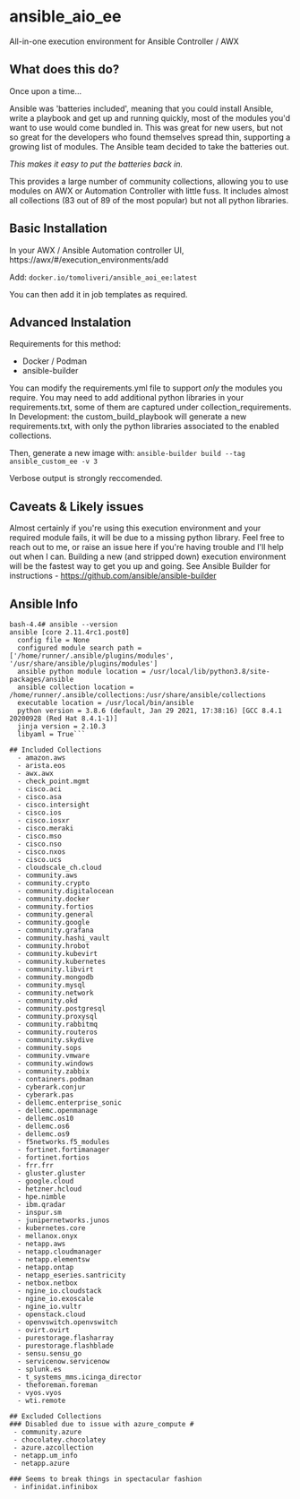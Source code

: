 # ansible_aio_ee
All-in-one execution environment for Ansible Controller / AWX 

## What does this do?

Once upon a time...

Ansible was 'batteries included', meaning that you could install Ansible, write a playbook and get up and running quickly, most of the modules you'd want to use would come bundled in. This was great for new users, but not so great for the developers who found themselves spread thin, supporting a growing list of modules. 
The Ansible team decided to take the batteries out. 

*This makes it easy to put the batteries back in.*

This provides a large number of community collections, allowing you to use modules on AWX or Automation Controller with little fuss. It includes almost all collections (83 out of 89 of the most popular) but not all python libraries.

## Basic Installation

In your AWX / Ansible Automation controller UI, https://awx/#/execution_environments/add

Add:
```docker.io/tomoliveri/ansible_aoi_ee:latest```

You can then add it in job templates as required.

## Advanced Instalation

Requirements for this method:
  - Docker / Podman
  - ansible-builder 

You can modify the requirements.yml file to support *only* the modules you require. 
You may need to add additional python libraries in your requirements.txt, some of them are captured under collection_requirements. 
In Development: the custom_build_playbook will generate a new requirements.txt, with only the python libraries associated to the enabled collections.

Then, generate a new image with:
```ansible-builder build --tag ansible_custom_ee -v 3```

Verbose output is strongly reccomended.

## Caveats & Likely issues

Almost certainly if you're using this execution environment and your required module fails, it will be due to a missing python library. 
Feel free to reach out to me, or raise an issue here if you're having trouble and I'll help out when I can. 
Building a new (and stripped down) execution environment will be the fastest way to get you up and going. 
See Ansible Builder for instructions - https://github.com/ansible/ansible-builder 

## Ansible Info

```docker run -t -i --rm tomoliveri/ansible_aoi_ee bash
bash-4.4# ansible --version
ansible [core 2.11.4rc1.post0] 
  config file = None
  configured module search path = ['/home/runner/.ansible/plugins/modules', '/usr/share/ansible/plugins/modules']
  ansible python module location = /usr/local/lib/python3.8/site-packages/ansible
  ansible collection location = /home/runner/.ansible/collections:/usr/share/ansible/collections
  executable location = /usr/local/bin/ansible
  python version = 3.8.6 (default, Jan 29 2021, 17:38:16) [GCC 8.4.1 20200928 (Red Hat 8.4.1-1)]
  jinja version = 2.10.3
  libyaml = True```

## Included Collections
  - amazon.aws
  - arista.eos
  - awx.awx
  - check_point.mgmt
  - cisco.aci
  - cisco.asa
  - cisco.intersight
  - cisco.ios
  - cisco.iosxr
  - cisco.meraki
  - cisco.mso
  - cisco.nso
  - cisco.nxos
  - cisco.ucs
  - cloudscale_ch.cloud
  - community.aws
  - community.crypto
  - community.digitalocean
  - community.docker
  - community.fortios
  - community.general
  - community.google
  - community.grafana
  - community.hashi_vault
  - community.hrobot 
  - community.kubevirt
  - community.kubernetes
  - community.libvirt
  - community.mongodb
  - community.mysql
  - community.network
  - community.okd
  - community.postgresql
  - community.proxysql
  - community.rabbitmq
  - community.routeros 
  - community.skydive 
  - community.sops
  - community.vmware
  - community.windows
  - community.zabbix
  - containers.podman
  - cyberark.conjur
  - cyberark.pas
  - dellemc.enterprise_sonic
  - dellemc.openmanage
  - dellemc.os10
  - dellemc.os6
  - dellemc.os9
  - f5networks.f5_modules
  - fortinet.fortimanager
  - fortinet.fortios
  - frr.frr
  - gluster.gluster
  - google.cloud
  - hetzner.hcloud
  - hpe.nimble
  - ibm.qradar
  - inspur.sm
  - junipernetworks.junos
  - kubernetes.core
  - mellanox.onyx
  - netapp.aws
  - netapp.cloudmanager
  - netapp.elementsw
  - netapp.ontap
  - netapp_eseries.santricity
  - netbox.netbox
  - ngine_io.cloudstack
  - ngine_io.exoscale
  - ngine_io.vultr
  - openstack.cloud
  - openvswitch.openvswitch
  - ovirt.ovirt
  - purestorage.flasharray
  - purestorage.flashblade
  - sensu.sensu_go
  - servicenow.servicenow
  - splunk.es
  - t_systems_mms.icinga_director
  - theforeman.foreman
  - vyos.vyos
  - wti.remote

## Excluded Collections
### Disabled due to issue with azure_compute #
 - community.azure 
 - chocolatey.chocolatey 
 - azure.azcollection 
 - netapp.um_info
 - netapp.azure

### Seems to break things in spectacular fashion 
 - infinidat.infinibox 